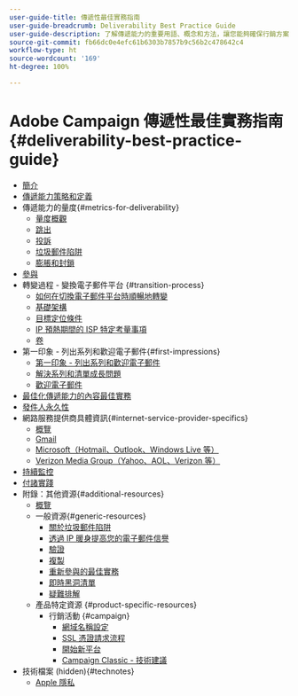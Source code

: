 ```yaml
---
user-guide-title: 傳遞性最佳實務指南
user-guide-breadcrumb: Deliverability Best Practice Guide
user-guide-description: 了解傳遞能力的重要用語、概念和方法，讓您能夠確保行銷方案成功推行。
source-git-commit: fb66dc0e4efc61b6303b7857b9c56b2c478642c4
workflow-type: ht
source-wordcount: '169'
ht-degree: 100%

---
```



# Adobe Campaign 傳遞性最佳實務指南 {#deliverability-best-practice-guide}

+ [簡介](/help/introduction.md)
+ [傳遞能力策略和定義](/help/deliverability-strategy-and-definition.md)
+ 傳遞能力的量度{#metrics-for-deliverability}
   + [量度概觀](/help/metrics/metrics-overview.md)
   + [跳出](/help/metrics/bounces.md)
   + [投訴](/help/metrics/complaints.md)
   + [垃圾郵件陷阱](/help/metrics/spam-traps.md)
   + [膨脹和封鎖](/help/metrics/bulking-and-blocking.md)
+ [參與](/help/engagement.md)
+ 轉變過程 - 變換電子郵件平台 {#transition-process}
   + [如何在切換電子郵件平台時順暢地轉變](/help/transition-process/switching-email-platforms.md)
   + [基礎架構](/help/transition-process/infrastructure.md)
   + [目標定位條件](/help/transition-process/targeting-criteria.md)
   + [IP 預熱期間的 ISP 特定考量事項](/help/transition-process/isp-specific-considerations-during-ip-warming.md)
   + [卷](/help/transition-process/volume.md)
+ 第一印象 - 列出系列和歡迎電子郵件{#first-impressions}
   + [第一印象 - 列出系列和歡迎電子郵件](/help/first-impressions/introduction.md)
   + [解決系列和清單成長問題](/help/first-impressions/address-collection-and-list-growth.md)
   + [歡迎電子郵件](/help/first-impressions/welcome-emails.md)
+ [最佳化傳遞能力的內容最佳實務](/help/content-best-practices-for-optimal-delivery.md)
+ [發件人永久性](/help/sender-permanence.md)
+ 網路服務提供商具體資訊{#internet-service-provider-specifics}
   + [概覽](/help/internet-service-provider-specifics/overview.md)
   + [Gmail](/help/internet-service-provider-specifics/gmail.md)
   + [Microsoft（Hotmail、Outlook、Windows Live 等）](/help/internet-service-provider-specifics/microsoft.md)
   + [Verizon Media Group（Yahoo、AOL、Verizon 等）](/help/internet-service-provider-specifics/verizon-media-group.md)
+ [持續監控](/help/ongoing-monitoring.md)
+ [付諸實踐](/help/putting-it-in-practice.md)
+ 附錄：其他資源{#additional-resources}
   + [概覽](/help/additional-resources/general-resources.md)
   + 一般資源{#generic-resources}
      + [關於垃圾郵件陷阱](/help/additional-resources/all-about-spam-traps.md)
      + [透過 IP 暖身提高您的電子郵件信譽](/help/additional-resources/increase-reputation-with-ip-warming.md)
      + [驗證](/help/additional-resources/authentication.md)
      + [複製](/help/additional-resources/duplicates.md)
      + [重新參與的最佳實務](/help/additional-resources/re-engagement.md)
      + [即時黑洞清單](/help/additional-resources/blocklist-databases.md)
      + [疑難排解](/help/additional-resources/troubleshooting.md)
   + 產品特定資源 {#product-specific-resources}
      + 行銷活動 {#campaign}
         + [網域名稱設定](/help/additional-resources/ac-domain-name-setup.md)
         + [SSL 憑證請求流程](/help/additional-resources/ac-ssl-certificate-request.md)
         + [開始新平台](/help/additional-resources/ac-starting-new-platform.md)
         + [Campaign Classic - 技術建議](/help/additional-resources/acc-technical-recommendations.md)
+ 技術檔案 (hidden){#technotes}
   + [Apple 隱私](/help/technotes/apple-mail-privacy-faq.md)

